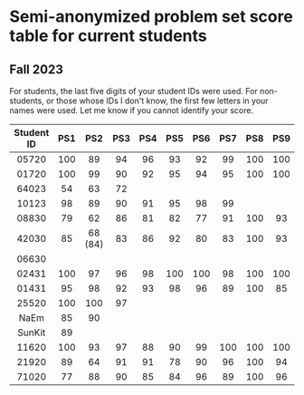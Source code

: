 # Semi-anonymized problem set score table for current students
## Fall 2023
For students, the last five digits of your student IDs were used. For non-students, or those whose IDs I don't know, the first few letters in your names were used. Let me know if you cannot identify your score.

| Student ID  | PS1 | PS2 | PS3 | PS4 | PS5 | PS6 | PS7 | PS8 | PS9 | PS10 |
| :---: | :---: | :---: | :---: | :---: | :---: | :---: | :---: | :---: | :---: | :---: |
| 05720  | 100  | 89 |  94 |  96 |  93 |  92 | 99  | 100  |  100 | 95  |
| 01720  | 100  | 99 |  90  |  92 |  95 |  94 |  95 |  100 |  100 |  95 |
| 64023  | 54  |  63  | 72  |   |    |   |   |   |   |   |
| 10123  | 98  | 89 |  90 |  91 | 95  | 98  | 99  |   |   |   |
| 08830  | 79  |  62 |  86  |  81 |  82 |  77 |  91 | 100  |  93 |  89 |
| 42030  | 85  | 68 (84)  |  83  |  86 |  92 | 80  | 83  | 100  | 93  |   |
| 06630  |   |   |   |   |   |   |   |   |   |   |
| 02431  | 100  | 97  | 96  |  98 |  100 |  100 |  98 |  100 |  100 |  95 |
| 01431  | 95  |  98 |  92  |  93 |  98 |  96 |  89 |  100 |  85 |  91 |
| 25520  | 100  |  100 |  97  |   |    |   |   |   |   |   |
| NaEm  | 85  | 90  |   |   |   |   |   |   |   |   |
| SunKit  | 89  |   |   |   |   |   |   |   |   |   |
| 11620  | 100  |  93 |  97  |  88 |  90 |  99 | 100  |  100 |  100 |  58 |
| 21920  | 89  |  64 |  91  |  91 |  78 |  90 |  96 |  100 |  94 |  96 |
| 71020  | 77  | 88  |  90  |  85 |  84 | 96  | 89  | 100  |  96 |  96 |

